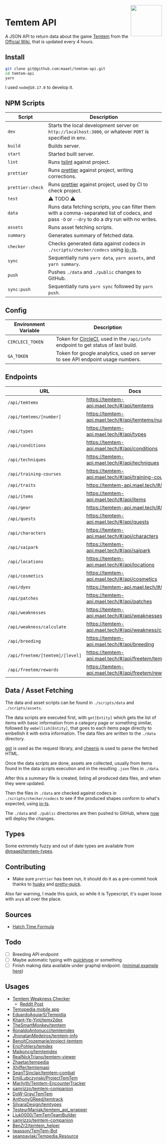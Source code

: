 <img src="https://temtem-api.mael.tech/images/portraits/temtem/large/Ganki.png" height="100" align="right" />

# Temtem API

A JSON API to return data about the game [Temtem](https://crema.gg/games/temtem/) from the [Official Wiki](https://temtem.gamepedia.com/), that is updated every 4 hours.

## Install

```sh
git clone git@github.com:maael/temtem-api.git
cd temtem-api
yarn
```

I used `node@10.17.0` to develop it.

## NPM Scripts

| Script           | Description                                                                                                                                     |
| ---------------- | ----------------------------------------------------------------------------------------------------------------------------------------------- |
| `dev`            | Starts the local development server on `http://localhost:3000`, or whatever `PORT` is specified in env.                                         |
| `build`          | Builds server.                                                                                                                                  |
| `start`          | Started built server.                                                                                                                           |
| `lint`           | Runs [tslint](https://www.npmjs.com/package/tslint) against project.                                                                            |
| `prettier`       | Runs [prettier](https://www.npmjs.com/package/prettier) against project, writing corrections.                                                   |
| `prettier:check` | Runs [prettier](https://www.npmjs.com/package/prettier) against project, used by CI to check project.                                           |
| `test`           | ⚠️ TODO ⚠️                                                                                                                                      |
| `data`           | Runs data fetching scripts, you can filter them with a comma-separated list of codecs, and pass `-D` or `--dry` to do a dry run with no writes. |
| `assets`         | Runs asset fetching scripts.                                                                                                                    |
| `summary`        | Generates summary of fetched data.                                                                                                              |
| `checker`        | Checks generated data against codecs in `./scripts/checker/codecs` using [io-ts](https://github.com/gcanti/io-ts).                              |
| `sync`           | Sequentially runs `yarn data`, `yarn assets`, and `yarn summary`.                                                                               |
| `push`           | Pushes `./data` and `./public` changes to GitHub.                                                                                               |
| `sync:push`      | Sequentially runs `yarn sync` followed by `yarn push`.                                                                                          |

## Config

| Environment Variable | Description                                                                                               |
| -------------------- | --------------------------------------------------------------------------------------------------------- |
| `CIRCLECI_TOKEN`     | Token for [CircleCI](http://circleci.com/), used in the `/api/info` endpoint to get status of last build. |
| `GA_TOKEN`           | Token for google analytics, used on server to see API endpoint usage numbers.                             |

## Endpoints

| URL                             | Docs                                                    |
| ------------------------------- | ------------------------------------------------------- |
| `/api/temtems`                  | https://temtem-api.mael.tech/#/api/temtems              |
| `/api/temtems/[number]`         | https://temtem-api.mael.tech/#/api/temtems/number       |
| `/api/types`                    | https://temtem-api.mael.tech/#/api/types                |
| `/api/conditions`               | https://temtem-api.mael.tech/#/api/conditions           |
| `/api/techniques`               | https://temtem-api.mael.tech/#/api/techniques           |
| `/api/training-courses`         | https://temtem-api.mael.tech/#/api/training-courses     |
| `/api/traits`                   | https://temtem-api.mael.tech/#/api/traits               |
| `/api/items`                    | https://temtem-api.mael.tech/#/api/items                |
| `/api/gear`                     | https://temtem-api.mael.tech/#/api/gear                 |
| `/api/quests`                   | https://temtem-api.mael.tech/#/api/quests               |
| `/api/characters`               | https://temtem-api.mael.tech/#/api/characters           |
| `/api/saipark`                  | https://temtem-api.mael.tech/#/api/saipark              |
| `/api/locations`                | https://temtem-api.mael.tech/#/api/locations            |
| `/api/cosmetics`                | https://temtem-api.mael.tech/#/api/cosmetics            |
| `/api/dyes`                     | https://temtem-api.mael.tech/#/api/dyes                 |
| `/api/patches`                  | https://temtem-api.mael.tech/#/api/patches              |
| `/api/weaknesses`               | https://temtem-api.mael.tech/#/api/weaknesses           |
| `/api/weakness/calculate`       | https://temtem-api.mael.tech/#/api/weakness/calculate   |
| `/api/breeding`                 | https://temtem-api.mael.tech/#/api/breeding             |
| `/api/freetem/[temtem]/[level]` | https://temtem-api.mael.tech/#/api/freetem/temtem/level |
| `/api/freetem/rewards`          | https://temtem-api.mael.tech/#/api/freetem/rewards      |

## Data / Asset Fetching

The data and asset scripts can be found in `./scripts/data` and `./scripts/assets`.

The data scripts are executed first, with `get[Entity]` which gets the list of items with basic information from a category page or something similar, followed by `embellish[Entity]`, that goes to each items page directly to embellish it with extra information. The data files are written to the `./data` directory.

[got](https://www.npmjs.com/package/got) is used as the request library, and [cheerio](https://www.npmjs.com/package/cheerio) is used to parse the fetched HTML.

Once the data scripts are done, assets are collected, usually from items found in the data scripts execution and in the resulting `.json` files in `./data`.

After this a summary file is created, listing all produced data files, and when they were updated.

Then the files in `./data` are checked against codecs in `./scripts/checker/codecs` to see if the produced shapes conform to what's expected, using [io-ts](https://github.com/gcanti/io-ts).

The `./data` and `./public` directories are then pushed to GitHub, where [now](https://github.com/zeit/now) will deploy the changes.

## Types

Some extremely fuzzy and out of date types are available from [@maael/temtem-types](https://www.npmjs.com/package/@maael/temtem-types).

## Contributing

- Make sure `prettier` has been run, it should do it as a pre-commit hook thanks to [husky](https://www.npmjs.com/package/husky) and [pretty-quick](https://www.npmjs.com/package/pretty-quick).

Also fair warning, I made this quick, so while it is Typescript, it's super loose with `any`s all over the place.

## Sources

- [Hatch Time Formula](https://www.reddit.com/r/PlayTemtem/comments/gteu4c/formula_for_egg_timer/)

## Todo

- [ ] Breeding API endpoint
- [ ] Maybe automatic typing with [quicktype](https://app.quicktype.io/) or something
- [ ] Finish making data available under graphql endpoint. ([minimal example here](https://github.com/zeit/next.js/pull/7804/files))

## Usages

- [Temtem Weakness Checker](https://esipode.github.io/Temtem-Weakness-Checker/build/)
    - [Reddit Post](https://www.reddit.com/r/PlayTemtem/comments/xh0k18/made_a_quick_and_easy_online_weakness_checker/)
- [Temopedia mobile app](https://github.com/TesteurManiak/temopedia)
- [EduardoAguiarS/Tempidia](https://github.com/EduardoAguiarS/Tempidia)
- [Khant-Ye-Yint/temx2dex](https://github.com/Khant-Ye-Yint/temx2dex)
- [TheSmartMonkey/temtem](https://github.com/TheSmartMonkey/temtem)
- [RonaldoAntonucci/temtemdex](https://github.com/RonaldoAntonucci/temtemdex)
- [JhonatanMedeiros/temtem-info](https://github.com/JhonatanMedeiros/temtem-info)
- [BenoitCrozemarie/project-temtem](https://github.com/BenoitCrozemarie/project-temtem)
- [EricPohlers/temdex](https://github.com/EricPohlers/temdex)
- [Maikoncg/temtemdex](https://github.com/Maikoncg/temtemdex)
- [RealNickTriano/temtem-viewer](https://github.com/RealNickTriano/temtem-viewer)
- [Zhaetar/tempedia](https://github.com/Zhaetar/tempedia)
- [Xhiffer/temtemapi](https://github.com/Xhiffer/temtemapi)
- [SeanTSinclair/temtem-combat](https://github.com/SeanTSinclair/temtem-combat)
- [EmilLubczynski/ProjectTemTem](https://github.com/EmilLubczynski/ProjectTemTem)
- [Marilyth/Temtem-EncounterTracker](https://github.com/Marilyth/Temtem-EncounterTracker)
- [samrizzo/temtem-companion](https://github.com/samrizzo/temtem-companion)
- [DoW-Gray/TemTem](https://github.com/DoW-Gray/TemTem)
- [AnthonyGReed/temtrack](https://github.com/AnthonyGReed/temtrack)
- [SilvaraDesign/temtypes](https://github.com/SilvaraDesign/temtypes)
- [TesteurManiak/temtem_api_wrapper](https://github.com/TesteurManiak/temtem_api_wrapper)
- [Liuk0000/TemTemTeamBuilder](https://github.com/Liuk0000/TemTemTeamBuilder)
- [samrizzo/temtem-companion](https://github.com/samrizzo/temtem-companion)
- [BenZr2/temtem_helper](https://github.com/BenZr2/temtem_helper)
- [Iwasson/TemTem-Bot](https://github.com/Iwasson/TemTem-Bot)
- [seanpavlak/Tempedia.Resource](https://github.com/seanpavlak/Tempedia.Resource)
